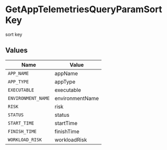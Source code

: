 # GetAppTelemetriesQueryParamSortKey

sort key


## Values

| Name               | Value              |
| ------------------ | ------------------ |
| `APP_NAME`         | appName            |
| `APP_TYPE`         | appType            |
| `EXECUTABLE`       | executable         |
| `ENVIRONMENT_NAME` | environmentName    |
| `RISK`             | risk               |
| `STATUS`           | status             |
| `START_TIME`       | startTime          |
| `FINISH_TIME`      | finishTime         |
| `WORKLOAD_RISK`    | workloadRisk       |